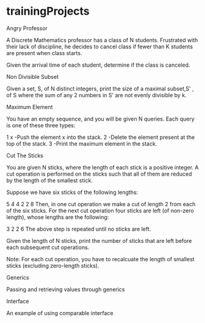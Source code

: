 # trainingProjects
Angry Professor

A Discrete Mathematics professor has a class of N students. Frustrated with their lack of discipline, he decides to cancel class if fewer than  K students are present when class starts.

Given the arrival time of each student, determine if the class is canceled.

Non Divisible Subset

Given a set, S, of N  distinct integers, print the size of a maximal subset,S' , of S where the sum of any  2 numbers in  S' are not evenly divisible by k.

Maximum Element

You have an empty sequence, and you will be given N queries. Each query is one of these three types:

1 x  -Push the element x into the stack.
2    -Delete the element present at the top of the stack.
3    -Print the maximum element in the stack.

Cut The Sticks

You are given N sticks, where the length of each stick is a positive integer. A cut operation is performed on the sticks such that all of them are reduced by the length of the smallest stick.

Suppose we have six sticks of the following lengths:

5 4 4 2 2 8
Then, in one cut operation we make a cut of length 2 from each of the six sticks. For the next cut operation four sticks are left (of non-zero length), whose lengths are the following: 

3 2 2 6
The above step is repeated until no sticks are left.

Given the length of N sticks, print the number of sticks that are left before each subsequent cut operations.

Note: For each cut operation, you have to recalcuate the length of smallest sticks (excluding zero-length sticks).

Generics

Passing and retrieving values through generics

Interface

An example of using comparable interface


